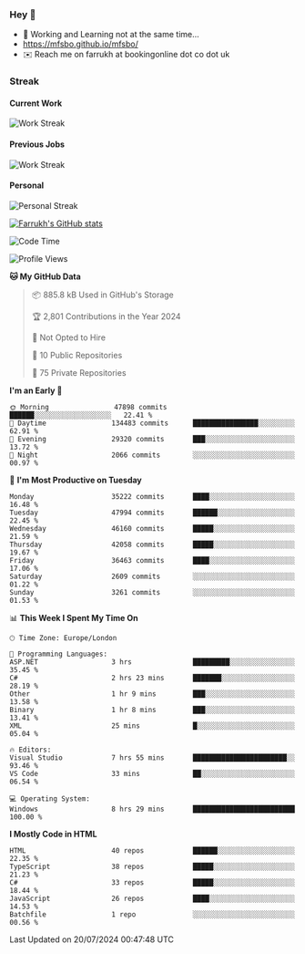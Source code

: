 ### Hey 👋

- 🏃 Working and Learning not at the same time...
- https://mfsbo.github.io/mfsbo/
- ✉️ Reach me on farrukh at bookingonline dot co dot uk

### Streak
#### Current Work
![Work Streak](https://streak-stats.demolab.com/?user=mfsbo)
#### Previous Jobs
![Work Streak](https://streak-stats.demolab.com/?user=farrukhcw)
#### Personal
![Personal Streak](https://streak-stats.demolab.com/?user=farrukhsubhani)

[![Farrukh's GitHub stats](https://github-readme-stats.vercel.app/api?username=mfsbo&hide=stars&count_private=true)](https://github.com/mfsbo/)

<!--START_SECTION:waka-->
![Code Time](http://img.shields.io/badge/Code%20Time-673%20hrs%2020%20mins-blue)

![Profile Views](http://img.shields.io/badge/Profile%20Views-0-blue)

**🐱 My GitHub Data** 

> 📦 885.8 kB Used in GitHub's Storage 
 > 
> 🏆 2,801 Contributions in the Year 2024
 > 
> 🚫 Not Opted to Hire
 > 
> 📜 10 Public Repositories 
 > 
> 🔑 75 Private Repositories 
 > 
**I'm an Early 🐤** 

```text
🌞 Morning                47898 commits       ██████░░░░░░░░░░░░░░░░░░░   22.41 % 
🌆 Daytime                134483 commits      ████████████████░░░░░░░░░   62.91 % 
🌃 Evening                29320 commits       ███░░░░░░░░░░░░░░░░░░░░░░   13.72 % 
🌙 Night                  2066 commits        ░░░░░░░░░░░░░░░░░░░░░░░░░   00.97 % 
```
📅 **I'm Most Productive on Tuesday** 

```text
Monday                   35222 commits       ████░░░░░░░░░░░░░░░░░░░░░   16.48 % 
Tuesday                  47994 commits       ██████░░░░░░░░░░░░░░░░░░░   22.45 % 
Wednesday                46160 commits       █████░░░░░░░░░░░░░░░░░░░░   21.59 % 
Thursday                 42058 commits       █████░░░░░░░░░░░░░░░░░░░░   19.67 % 
Friday                   36463 commits       ████░░░░░░░░░░░░░░░░░░░░░   17.06 % 
Saturday                 2609 commits        ░░░░░░░░░░░░░░░░░░░░░░░░░   01.22 % 
Sunday                   3261 commits        ░░░░░░░░░░░░░░░░░░░░░░░░░   01.53 % 
```


📊 **This Week I Spent My Time On** 

```text
🕑︎ Time Zone: Europe/London

💬 Programming Languages: 
ASP.NET                  3 hrs               █████████░░░░░░░░░░░░░░░░   35.45 % 
C#                       2 hrs 23 mins       ███████░░░░░░░░░░░░░░░░░░   28.19 % 
Other                    1 hr 9 mins         ███░░░░░░░░░░░░░░░░░░░░░░   13.58 % 
Binary                   1 hr 8 mins         ███░░░░░░░░░░░░░░░░░░░░░░   13.41 % 
XML                      25 mins             █░░░░░░░░░░░░░░░░░░░░░░░░   05.04 % 

🔥 Editors: 
Visual Studio            7 hrs 55 mins       ███████████████████████░░   93.46 % 
VS Code                  33 mins             ██░░░░░░░░░░░░░░░░░░░░░░░   06.54 % 

💻 Operating System: 
Windows                  8 hrs 29 mins       █████████████████████████   100.00 % 
```

**I Mostly Code in HTML** 

```text
HTML                     40 repos            ██████░░░░░░░░░░░░░░░░░░░   22.35 % 
TypeScript               38 repos            █████░░░░░░░░░░░░░░░░░░░░   21.23 % 
C#                       33 repos            █████░░░░░░░░░░░░░░░░░░░░   18.44 % 
JavaScript               26 repos            ████░░░░░░░░░░░░░░░░░░░░░   14.53 % 
Batchfile                1 repo              ░░░░░░░░░░░░░░░░░░░░░░░░░   00.56 % 
```




 Last Updated on 20/07/2024 00:47:48 UTC
<!--END_SECTION:waka-->
<!--
**mfsbo/mfsbo** is a ✨ _special_ ✨ repository because its `README.md` (this file) appears on your GitHub profile.

Here are some ideas to get you started:

- 🔭 I’m currently working on ...
- 🌱 I’m currently learning ...
- 👯 I’m looking to collaborate on ...
- 🤔 I’m looking for help with ...
- 💬 Ask me about ...
- 📫 How to reach me: ...
- 😄 Pronouns: ...
- ⚡ Fun fact: ...
-->
